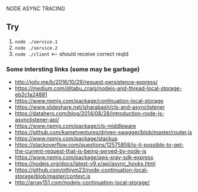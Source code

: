 NODE ASYNC TRACING

## Try
1. `node ./service.1`
2. `node ./service.2`
3. `node ./client` <-- should receive  correct reqId

### Some intersting links (some may be garbage)
- http://joliv.me/b/2016/10/29/request-persistence-express/
- https://medium.com/@tabu_craig/nodejs-and-thread-local-storage-eb2c1a24881
- https://www.npmjs.com/package/continuation-local-storage
- https://www.slideshare.net/isharabash/cls-and-asynclistener
- https://datahero.com/blog/2014/08/28/introduction-node-js-asynclistener-api/
- https://www.npmjs.com/package/cls-middleware
- https://github.com/kametventures/driven-swagger/blob/master/router.js
- https://www.npmjs.com/package/stackup
- https://stackoverflow.com/questions/12575858/is-it-possible-to-get-the-current-request-that-is-being-served-by-node-js
- https://www.npmjs.com/package/aws-xray-sdk-express
- https://nodejs.org/docs/latest-v9.x/api/async_hooks.html
- https://github.com/othiym23/node-continuation-local-storage/blob/master/context.js
- http://array151.com/nodejs-continuation-local-storage/
